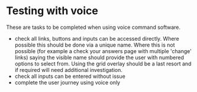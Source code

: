 # Testing with voice
These are tasks to be completed when using voice command software.

- check all links, buttons and inputs can be accessed directly. Where possible this should be done via a unique name. Where this is not possible (for example a check your answers page with multiple 'change' links) saying the visible name should provide the user with numbered options to select from. Using the grid overlay should be a last resort and if required will need additional investigation.
- check all inputs can be entered without issue
- complete the user journey using voice only